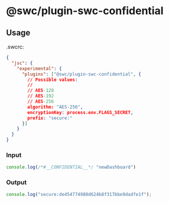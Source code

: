 # @swc/plugin-swc-confidential

## Usage

.swcrc:

```json
{
  "jsc": {
    "experimental": {
      "plugins": ["@swc/plugin-swc-confidential", {
        // Possible values:
        //
        // AES-128
        // AES-192
        // AES-256
        algorithm: "AES-256",
        encryptionKey: process.env.FLAGS_SECRET,
        prefix: "secure:"
      }]
    }
  }
}
```

### Input

```js
console.log(/*#__CONFIDENTIAL__*/ "newDashboard")
```

### Output



```js
console.log("secure:de454774988d624b8f317bbe9dadfe1f");
```